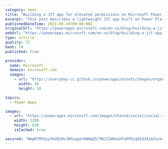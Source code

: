 ```yaml
---
category: news
title: "Building a JIT app for elevated permissions on Microsoft Power Platform"
excerpt: "This post describes a lightweight JIT app built on Power Platform"
publishedDateTime: 2021-08-24T09:00:00Z
originalUrl: "https://powerapps.microsoft.com/en-us/blog/building-a-jit-app-for-elevated-permissions-on-microsoft-power-platform/"
webUrl: "https://powerapps.microsoft.com/en-us/blog/building-a-jit-app-for-elevated-permissions-on-microsoft-power-platform/"
type: article
quality: 72
heat: 74
published: true

provider:
  name: Microsoft
  domain: microsoft.com
  images:
    - url: "https://everyday-cc.github.io/powerapps/assets/images/organizations/microsoft.com-50x50.jpg"
      width: 50
      height: 50

topics:
  - Power Apps

images:
  - url: "https://powerapps.microsoft.com/images/shared/social/social-share-post-ignite.png"
    width: 1200
    height: 630
    isCached: true

secured: "NmpRTMtUyyYUdQ1WvJBGxyga+6NNqQ5/5NJZ1WOoohFzKPEzqOI43XiAZszez/OSmotlDArl3+qaAI9eqGKy2XBE+ZqT9hIH5P/XxAHQ57ODJEhvygLb5Zgy2b1bbBxGdBsJsu8rWyKVmJO0KojBreVFjaV5iwaj2UPIX2g/7+VKHwagUMR6PS0zbB67MG1/X9vOpBp/YjXrs+L9E48Sr5gSdgAkBa1kaoZtwLhDAYb1yzYxeA4/7JSw6eloFM7WELrAvsGCNWYgjDbmc4MLKbwJKfVqF86ZlH8095gkQodCZO8B0iTl0c4xPLH0Iqey0op5renhsYfV7KjkCnCs51a7wVqn2ODUE3Lyhta33Cs=;RohYl/IvpjHG8DE+DOd0IQ=="
---
```


